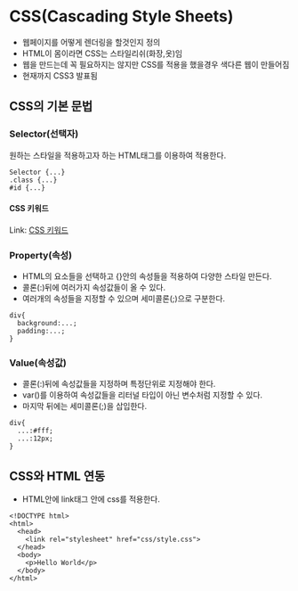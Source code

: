 # CSS(Cascading Style Sheets)
- 웹페이지를 어떻게 렌더링을 할것인지 정의
- HTML이 몸이라면 CSS는 스타일리쉬(화장,옷)임
- 웹을 만드는데 꼭 필요하지는 않지만 CSS를 적용을 했을경우 색다른 웹이 만들어짐
- 현재까지 CSS3 발표됨

## CSS의 기본 문법

### Selector(선택자)
원하는 스타일을 적용하고자 하는 HTML태그를 이용하여 적용한다.

```
Selector {...}
.class {...}
#id {...}
```

#### CSS 키워드
Link: [CSS 키워드](https://developer.mozilla.org/ko/docs/Web/CSS/Reference)


### Property(속성)
- HTML의 요소들을 선택하고 {}안의 속성들을 적용하여 다양한 스타일 만든다.
- 콜론(:)뒤에 여러가지 속성값들이 올 수 있다.
- 여러개의 속성들을 지정할 수 있으며 세미콜론(;)으로 구분한다.

```
div{
  background:...;
  padding:...;
}
```

### Value(속성값)
- 콜론(:)뒤에 속성값들을 지정하며 특정단위로 지정해야 한다.
- var()를 이용하여 속성값들을 리터널 타입이 아닌 변수처럼 지정할 수 있다.
- 마지막 뒤에는 세미콜론(;)을 삽입한다.

```
div{
  ...:#fff;
  ...:12px;
}
```

## CSS와 HTML 연동
- HTML안에 link태그 안에 css를 적용한다.

```
<!DOCTYPE html>
<html>
  <head>
    <link rel="stylesheet" href="css/style.css">
  </head>
  <body>
    <p>Hello World</p>
  </body>
</html>
```

